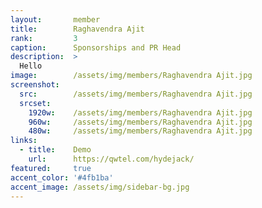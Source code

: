 ```yaml
---
layout:       member
title:        Raghavendra Ajit
rank:         3
caption:      Sponsorships and PR Head
description:  >
  Hello
image:        /assets/img/members/Raghavendra Ajit.jpg
screenshot:
  src:        /assets/img/members/Raghavendra Ajit.jpg
  srcset:
    1920w:    /assets/img/members/Raghavendra Ajit.jpg
    960w:     /assets/img/members/Raghavendra Ajit.jpg
    480w:     /assets/img/members/Raghavendra Ajit.jpg
links:
  - title:    Demo
    url:      https://qwtel.com/hydejack/
featured:     true
accent_color: '#4fb1ba'
accent_image: /assets/img/sidebar-bg.jpg
---
```

